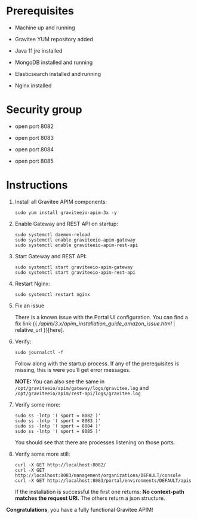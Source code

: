 # Prerequisites

-   Machine up and running

-   Gravitee YUM repository added

-   Java 11 jre installed

-   MongoDB installed and running

-   Elasticsearch installed and running

-   Nginx installed

# Security group

-   open port 8082

-   open port 8083

-   open port 8084

-   open port 8085

# Instructions

1.  Install all Gravitee APIM components:

        sudo yum install graviteeio-apim-3x -y

2.  Enable Gateway and REST API on startup:

        sudo systemctl daemon-reload
        sudo systemctl enable graviteeio-apim-gateway
        sudo systemctl enable graviteeio-apim-rest-api

3.  Start Gateway and REST API:

        sudo systemctl start graviteeio-apim-gateway
        sudo systemctl start graviteeio-apim-rest-api

4.  Restart Nginx:

        sudo systemctl restart nginx

5.  Fix an issue

    There is a known issue with the Portal UI configuration. You can
    find a fix link:{{
    */apim/3.x/apim\_installation\_guide\_amazon\_issue.html* |
    relative\_url }}\[here\].

6.  Verify:

        sudo journalctl -f

    Follow along with the startup process. If any of the prerequisites
    is missing, this is were you’ll get error messages.

    **NOTE:** You can also see the same in
    `/opt/graviteeio/apim/gateway/logs/gravitee.log` and
    `/opt/graviteeio/apim/rest-api/logs/gravitee.log`

7.  Verify some more:

        sudo ss -lntp '( sport = 8082 )'
        sudo ss -lntp '( sport = 8083 )'
        sudo ss -lntp '( sport = 8084 )'
        sudo ss -lntp '( sport = 8085 )'

    You should see that there are processes listening on those ports.

8.  Verify some more still:

        curl -X GET http://localhost:8082/
        curl -X GET http://localhost:8083/management/organizations/DEFAULT/console
        curl -X GET http://localhost:8083/portal/environments/DEFAULT/apis

    If the installation is successful the first one returns: **No
    context-path matches the request URI.** The others return a json
    structure.

**Congratulations**, you have a fully functional Gravitee APIM!
